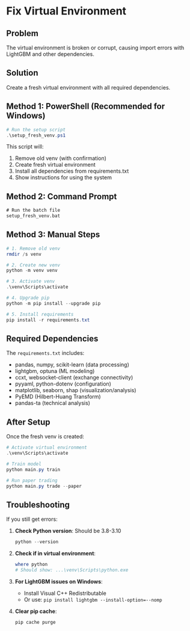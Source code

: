 # Fix Virtual Environment

## Problem
The virtual environment is broken or corrupt, causing import errors with LightGBM and other dependencies.

## Solution
Create a fresh virtual environment with all required dependencies.

## Method 1: PowerShell (Recommended for Windows)

```powershell
# Run the setup script
.\setup_fresh_venv.ps1
```

This script will:
1. Remove old venv (with confirmation)
2. Create fresh virtual environment
3. Install all dependencies from requirements.txt
4. Show instructions for using the system

## Method 2: Command Prompt

```cmd
# Run the batch file
setup_fresh_venv.bat
```

## Method 3: Manual Steps

```powershell
# 1. Remove old venv
rmdir /s venv

# 2. Create new venv
python -m venv venv

# 3. Activate venv
.\venv\Scripts\activate

# 4. Upgrade pip
python -m pip install --upgrade pip

# 5. Install requirements
pip install -r requirements.txt
```

## Required Dependencies

The `requirements.txt` includes:
- pandas, numpy, scikit-learn (data processing)
- lightgbm, optuna (ML modeling)
- ccxt, websocket-client (exchange connectivity)
- pyyaml, python-dotenv (configuration)
- matplotlib, seaborn, shap (visualization/analysis)
- PyEMD (Hilbert-Huang Transform)
- pandas-ta (technical analysis)

## After Setup

Once the fresh venv is created:

```powershell
# Activate virtual environment
.\venv\Scripts\activate

# Train model
python main.py train

# Run paper trading
python main.py trade --paper
```

## Troubleshooting

If you still get errors:

1. **Check Python version**: Should be 3.8-3.10
   ```powershell
   python --version
   ```

2. **Check if in virtual environment**:
   ```powershell
   where python
   # Should show: ...\venv\Scripts\python.exe
   ```

3. **For LightGBM issues on Windows**:
   - Install Visual C++ Redistributable
   - Or use: `pip install lightgbm --install-option=--nomp`

4. **Clear pip cache**:
   ```powershell
   pip cache purge
   ```